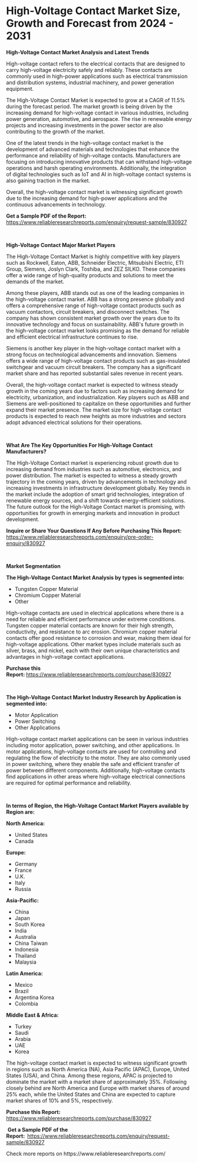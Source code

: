 <p><h1>High-Voltage Contact Market Size, Growth and Forecast from 2024 - 2031</h1></p><p><strong>High-Voltage Contact Market Analysis and Latest Trends</strong></p>
<p><p>High-voltage contact refers to the electrical contacts that are designed to carry high-voltage electricity safely and reliably. These contacts are commonly used in high-power applications such as electrical transmission and distribution systems, industrial machinery, and power generation equipment.</p><p>The High-Voltage Contact Market is expected to grow at a CAGR of 11.5% during the forecast period. The market growth is being driven by the increasing demand for high-voltage contact in various industries, including power generation, automotive, and aerospace. The rise in renewable energy projects and increasing investments in the power sector are also contributing to the growth of the market.</p><p>One of the latest trends in the high-voltage contact market is the development of advanced materials and technologies that enhance the performance and reliability of high-voltage contacts. Manufacturers are focusing on introducing innovative products that can withstand high-voltage operations and harsh operating environments. Additionally, the integration of digital technologies such as IoT and AI in high-voltage contact systems is also gaining traction in the market.</p><p>Overall, the high-voltage contact market is witnessing significant growth due to the increasing demand for high-power applications and the continuous advancements in technology.</p></p>
<p><strong>Get a Sample PDF of the Report:&nbsp;</strong> <a href="https://www.reliableresearchreports.com/enquiry/request-sample/830927">https://www.reliableresearchreports.com/enquiry/request-sample/830927</a></p>
<p>&nbsp;</p>
<p><strong>High-Voltage Contact Major Market Players</strong></p>
<p><p>The High-Voltage Contact Market is highly competitive with key players such as Rockwell, Eaton, ABB, Schneider Electric, Mitsubishi Electric, ETI Group, Siemens, Joslyn Clark, Toshiba, and ZEZ SILKO. These companies offer a wide range of high-quality products and solutions to meet the demands of the market.</p><p>Among these players, ABB stands out as one of the leading companies in the high-voltage contact market. ABB has a strong presence globally and offers a comprehensive range of high-voltage contact products such as vacuum contactors, circuit breakers, and disconnect switches. The company has shown consistent market growth over the years due to its innovative technology and focus on sustainability. ABB's future growth in the high-voltage contact market looks promising as the demand for reliable and efficient electrical infrastructure continues to rise.</p><p>Siemens is another key player in the high-voltage contact market with a strong focus on technological advancements and innovation. Siemens offers a wide range of high-voltage contact products such as gas-insulated switchgear and vacuum circuit breakers. The company has a significant market share and has reported substantial sales revenue in recent years.</p><p>Overall, the high-voltage contact market is expected to witness steady growth in the coming years due to factors such as increasing demand for electricity, urbanization, and industrialization. Key players such as ABB and Siemens are well-positioned to capitalize on these opportunities and further expand their market presence. The market size for high-voltage contact products is expected to reach new heights as more industries and sectors adopt advanced electrical solutions for their operations.</p></p>
<p>&nbsp;</p>
<p><strong>What Are The Key Opportunities For High-Voltage Contact Manufacturers?</strong></p>
<p><p>The High-Voltage Contact market is experiencing robust growth due to increasing demand from industries such as automotive, electronics, and power distribution. The market is expected to witness a steady growth trajectory in the coming years, driven by advancements in technology and increasing investments in infrastructure development globally. Key trends in the market include the adoption of smart grid technologies, integration of renewable energy sources, and a shift towards energy-efficient solutions. The future outlook for the High-Voltage Contact market is promising, with opportunities for growth in emerging markets and innovation in product development.</p></p>
<p><strong>Inquire or Share Your Questions If Any Before Purchasing This Report:</strong> <a href="https://www.reliableresearchreports.com/enquiry/pre-order-enquiry/830927">https://www.reliableresearchreports.com/enquiry/pre-order-enquiry/830927</a></p>
<p>&nbsp;</p>
<p><strong>Market Segmentation</strong></p>
<p><strong>The High-Voltage Contact Market Analysis by types is segmented into:</strong></p>
<p><ul><li>Tungsten Copper Material</li><li>Chromium Copper Material</li><li>Other</li></ul></p>
<p><p>High-voltage contacts are used in electrical applications where there is a need for reliable and efficient performance under extreme conditions. Tungsten copper material contacts are known for their high strength, conductivity, and resistance to arc erosion. Chromium copper material contacts offer good resistance to corrosion and wear, making them ideal for high-voltage applications. Other market types include materials such as silver, brass, and nickel, each with their own unique characteristics and advantages in high-voltage contact applications.</p></p>
<p><strong>Purchase this Report:&nbsp;</strong><a href="https://www.reliableresearchreports.com/purchase/830927">https://www.reliableresearchreports.com/purchase/830927</a></p>
<p>&nbsp;</p>
<p><strong>The High-Voltage Contact Market Industry Research by Application is segmented into:</strong></p>
<p><ul><li>Motor Application</li><li>Power Switching</li><li>Other Applications</li></ul></p>
<p><p>High-voltage contact market applications can be seen in various industries including motor application, power switching, and other applications. In motor applications, high-voltage contacts are used for controlling and regulating the flow of electricity to the motor. They are also commonly used in power switching, where they enable the safe and efficient transfer of power between different components. Additionally, high-voltage contacts find applications in other areas where high-voltage electrical connections are required for optimal performance and reliability.</p></p>
<p>&nbsp;</p>
<p><strong>In terms of Region, the High-Voltage Contact Market Players available by Region are:</strong></p>
<p>
    <p> <strong> North America: </strong>
        <ul>
            <li>United States</li>
            <li>Canada</li>
        </ul>
        </p> 
    <p> <strong> Europe: </strong>
        <ul>
            <li>Germany</li>
            <li>France</li>
            <li>U.K.</li>
            <li>Italy</li>
            <li>Russia</li>
        </ul>
        </p> 
    <p> <strong> Asia-Pacific: </strong>
        <ul>
            <li>China</li>
            <li>Japan</li>
            <li>South Korea</li>
            <li>India</li>
            <li>Australia</li>
            <li>China Taiwan</li>
            <li>Indonesia</li>
            <li>Thailand</li>
            <li>Malaysia</li>
        </ul>
        </p> 
    <p> <strong> Latin America: </strong>
        <ul>
            <li>Mexico</li>
            <li>Brazil</li>
            <li>Argentina Korea</li>
            <li>Colombia</li>
        </ul>
        </p> 
    <p> <strong> Middle East & Africa: </strong>
        <ul>
            <li>Turkey</li>
            <li>Saudi</li>
            <li>Arabia</li>
            <li>UAE</li>
            <li>Korea</li>
        </ul>
    </p>
    </p>
<p><p>The high-voltage contact market is expected to witness significant growth in regions such as North America (NA), Asia Pacific (APAC), Europe, United States (USA), and China. Among these regions, APAC is projected to dominate the market with a market share of approximately 35%. Following closely behind are North America and Europe with market shares of around 25% each, while the United States and China are expected to capture market shares of 10% and 5%, respectively.</p></p>
<p><strong>Purchase this Report: </strong><a href="https://www.reliableresearchreports.com/purchase/830927">https://www.reliableresearchreports.com/purchase/830927</a></p>
<p>&nbsp;<strong>Get a Sample PDF of the Report:&nbsp;&nbsp;</strong><a href="https://www.reliableresearchreports.com/enquiry/request-sample/830927">https://www.reliableresearchreports.com/enquiry/request-sample/830927</a></p>
<p><strong></strong></p>
<p>Check more reports on https://www.reliableresearchreports.com/</p>